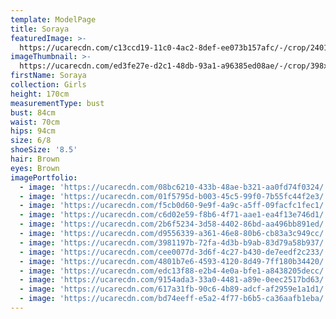 ```yaml
---
template: ModelPage
title: Soraya
featuredImage: >-
  https://ucarecdn.com/c13ccd19-11c0-4ac2-8def-ee073b157afc/-/crop/2401x1119/0,413/-/preview/
imageThumbnail: >-
  https://ucarecdn.com/ed3fe27e-d2c1-48db-93a1-a96385ed08ae/-/crop/398x588/119,4/-/preview/
firstName: Soraya
collection: Girls
height: 170cm
measurementType: bust
bust: 84cm
waist: 70cm
hips: 94cm
size: 6/8
shoeSize: '8.5'
hair: Brown
eyes: Brown
imagePortfolio:
  - image: 'https://ucarecdn.com/08bc6210-433b-48ae-b321-aa0fd74f0324/'
  - image: 'https://ucarecdn.com/01f5795d-b003-45c5-99f0-7b55fc44f2e3/'
  - image: 'https://ucarecdn.com/f5cb0d60-9e9f-4a9c-a5ff-09facfc1fec1/'
  - image: 'https://ucarecdn.com/c6d02e59-f8b6-4f71-aae1-ea4f13e746d1/'
  - image: 'https://ucarecdn.com/2b6f5234-3d58-4402-86bd-aa496bb891ed/'
  - image: 'https://ucarecdn.com/d9556339-a361-46e8-80b6-cb83a3c949cc/'
  - image: 'https://ucarecdn.com/3981197b-72fa-4d3b-b9ab-83d79a58b937/'
  - image: 'https://ucarecdn.com/cee0077d-3d6f-4c27-b430-de7eedf2c233/'
  - image: 'https://ucarecdn.com/4801b7e6-4593-4120-8d49-7ff180b34420/'
  - image: 'https://ucarecdn.com/edc13f88-e2b4-4e0a-bfe1-a8438205decc/'
  - image: 'https://ucarecdn.com/9154ada3-33a0-4481-a89e-0eec2517bd63/'
  - image: 'https://ucarecdn.com/617a31fb-90c6-4b89-adcf-af2959e1a1d1/'
  - image: 'https://ucarecdn.com/bd74eeff-e5a2-4f77-b6b5-ca36aafb1eba/'
---
```


